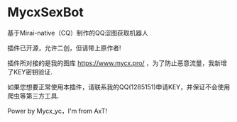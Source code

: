 # MycxSexBot
基于Mirai-native（CQ）制作的QQ涩图获取机器人

插件已开源，允许二创，但请带上原作者!

插件所对接的是我的图库 https://www.mycx.pro/ ，为了防止恶意流量，我新增了KEY密钥验证.

如果您想要正常使用本插件，请联系我的QQ(1285151)申请KEY，并保证不会使用爬虫等第三方工具.

Power by Mycx_yc，I'm from AxT!
